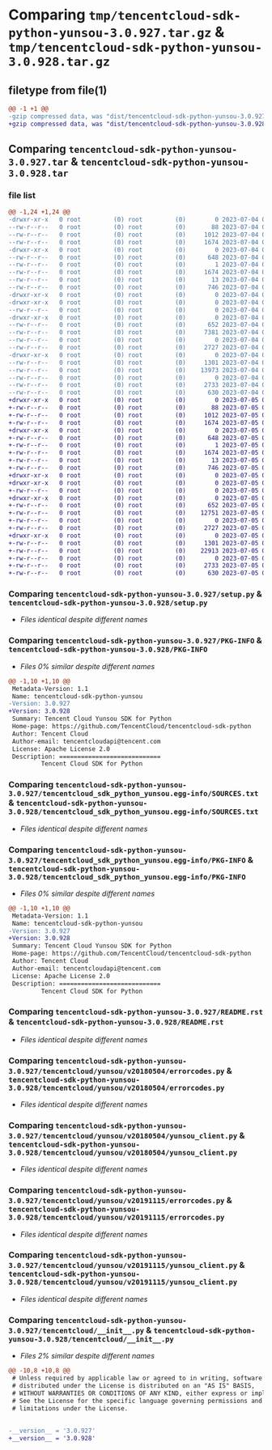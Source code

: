 # Comparing `tmp/tencentcloud-sdk-python-yunsou-3.0.927.tar.gz` & `tmp/tencentcloud-sdk-python-yunsou-3.0.928.tar.gz`

## filetype from file(1)

```diff
@@ -1 +1 @@
-gzip compressed data, was "dist/tencentcloud-sdk-python-yunsou-3.0.927.tar", last modified: Tue Jul  4 00:34:36 2023, max compression
+gzip compressed data, was "dist/tencentcloud-sdk-python-yunsou-3.0.928.tar", last modified: Wed Jul  5 00:38:26 2023, max compression
```

## Comparing `tencentcloud-sdk-python-yunsou-3.0.927.tar` & `tencentcloud-sdk-python-yunsou-3.0.928.tar`

### file list

```diff
@@ -1,24 +1,24 @@
-drwxr-xr-x   0 root         (0) root         (0)        0 2023-07-04 00:34:36.000000 tencentcloud-sdk-python-yunsou-3.0.927/
--rw-r--r--   0 root         (0) root         (0)       88 2023-07-04 00:34:36.000000 tencentcloud-sdk-python-yunsou-3.0.927/setup.cfg
--rw-r--r--   0 root         (0) root         (0)     1012 2023-07-04 00:34:36.000000 tencentcloud-sdk-python-yunsou-3.0.927/setup.py
--rw-r--r--   0 root         (0) root         (0)     1674 2023-07-04 00:34:36.000000 tencentcloud-sdk-python-yunsou-3.0.927/PKG-INFO
-drwxr-xr-x   0 root         (0) root         (0)        0 2023-07-04 00:34:36.000000 tencentcloud-sdk-python-yunsou-3.0.927/tencentcloud_sdk_python_yunsou.egg-info/
--rw-r--r--   0 root         (0) root         (0)      648 2023-07-04 00:34:36.000000 tencentcloud-sdk-python-yunsou-3.0.927/tencentcloud_sdk_python_yunsou.egg-info/SOURCES.txt
--rw-r--r--   0 root         (0) root         (0)        1 2023-07-04 00:34:36.000000 tencentcloud-sdk-python-yunsou-3.0.927/tencentcloud_sdk_python_yunsou.egg-info/dependency_links.txt
--rw-r--r--   0 root         (0) root         (0)     1674 2023-07-04 00:34:36.000000 tencentcloud-sdk-python-yunsou-3.0.927/tencentcloud_sdk_python_yunsou.egg-info/PKG-INFO
--rw-r--r--   0 root         (0) root         (0)       13 2023-07-04 00:34:36.000000 tencentcloud-sdk-python-yunsou-3.0.927/tencentcloud_sdk_python_yunsou.egg-info/top_level.txt
--rw-r--r--   0 root         (0) root         (0)      746 2023-07-04 00:34:36.000000 tencentcloud-sdk-python-yunsou-3.0.927/README.rst
-drwxr-xr-x   0 root         (0) root         (0)        0 2023-07-04 00:34:36.000000 tencentcloud-sdk-python-yunsou-3.0.927/tencentcloud/
-drwxr-xr-x   0 root         (0) root         (0)        0 2023-07-04 00:34:36.000000 tencentcloud-sdk-python-yunsou-3.0.927/tencentcloud/yunsou/
--rw-r--r--   0 root         (0) root         (0)        0 2023-07-04 00:34:36.000000 tencentcloud-sdk-python-yunsou-3.0.927/tencentcloud/yunsou/__init__.py
-drwxr-xr-x   0 root         (0) root         (0)        0 2023-07-04 00:34:36.000000 tencentcloud-sdk-python-yunsou-3.0.927/tencentcloud/yunsou/v20180504/
--rw-r--r--   0 root         (0) root         (0)      652 2023-07-04 00:34:36.000000 tencentcloud-sdk-python-yunsou-3.0.927/tencentcloud/yunsou/v20180504/errorcodes.py
--rw-r--r--   0 root         (0) root         (0)     7381 2023-07-04 00:34:36.000000 tencentcloud-sdk-python-yunsou-3.0.927/tencentcloud/yunsou/v20180504/models.py
--rw-r--r--   0 root         (0) root         (0)        0 2023-07-04 00:34:36.000000 tencentcloud-sdk-python-yunsou-3.0.927/tencentcloud/yunsou/v20180504/__init__.py
--rw-r--r--   0 root         (0) root         (0)     2727 2023-07-04 00:34:36.000000 tencentcloud-sdk-python-yunsou-3.0.927/tencentcloud/yunsou/v20180504/yunsou_client.py
-drwxr-xr-x   0 root         (0) root         (0)        0 2023-07-04 00:34:36.000000 tencentcloud-sdk-python-yunsou-3.0.927/tencentcloud/yunsou/v20191115/
--rw-r--r--   0 root         (0) root         (0)     1301 2023-07-04 00:34:36.000000 tencentcloud-sdk-python-yunsou-3.0.927/tencentcloud/yunsou/v20191115/errorcodes.py
--rw-r--r--   0 root         (0) root         (0)    13973 2023-07-04 00:34:36.000000 tencentcloud-sdk-python-yunsou-3.0.927/tencentcloud/yunsou/v20191115/models.py
--rw-r--r--   0 root         (0) root         (0)        0 2023-07-04 00:34:36.000000 tencentcloud-sdk-python-yunsou-3.0.927/tencentcloud/yunsou/v20191115/__init__.py
--rw-r--r--   0 root         (0) root         (0)     2733 2023-07-04 00:34:36.000000 tencentcloud-sdk-python-yunsou-3.0.927/tencentcloud/yunsou/v20191115/yunsou_client.py
--rw-r--r--   0 root         (0) root         (0)      630 2023-07-04 00:34:36.000000 tencentcloud-sdk-python-yunsou-3.0.927/tencentcloud/__init__.py
+drwxr-xr-x   0 root         (0) root         (0)        0 2023-07-05 00:38:26.000000 tencentcloud-sdk-python-yunsou-3.0.928/
+-rw-r--r--   0 root         (0) root         (0)       88 2023-07-05 00:38:26.000000 tencentcloud-sdk-python-yunsou-3.0.928/setup.cfg
+-rw-r--r--   0 root         (0) root         (0)     1012 2023-07-05 00:38:25.000000 tencentcloud-sdk-python-yunsou-3.0.928/setup.py
+-rw-r--r--   0 root         (0) root         (0)     1674 2023-07-05 00:38:26.000000 tencentcloud-sdk-python-yunsou-3.0.928/PKG-INFO
+drwxr-xr-x   0 root         (0) root         (0)        0 2023-07-05 00:38:26.000000 tencentcloud-sdk-python-yunsou-3.0.928/tencentcloud_sdk_python_yunsou.egg-info/
+-rw-r--r--   0 root         (0) root         (0)      648 2023-07-05 00:38:26.000000 tencentcloud-sdk-python-yunsou-3.0.928/tencentcloud_sdk_python_yunsou.egg-info/SOURCES.txt
+-rw-r--r--   0 root         (0) root         (0)        1 2023-07-05 00:38:26.000000 tencentcloud-sdk-python-yunsou-3.0.928/tencentcloud_sdk_python_yunsou.egg-info/dependency_links.txt
+-rw-r--r--   0 root         (0) root         (0)     1674 2023-07-05 00:38:26.000000 tencentcloud-sdk-python-yunsou-3.0.928/tencentcloud_sdk_python_yunsou.egg-info/PKG-INFO
+-rw-r--r--   0 root         (0) root         (0)       13 2023-07-05 00:38:26.000000 tencentcloud-sdk-python-yunsou-3.0.928/tencentcloud_sdk_python_yunsou.egg-info/top_level.txt
+-rw-r--r--   0 root         (0) root         (0)      746 2023-07-05 00:38:25.000000 tencentcloud-sdk-python-yunsou-3.0.928/README.rst
+drwxr-xr-x   0 root         (0) root         (0)        0 2023-07-05 00:38:26.000000 tencentcloud-sdk-python-yunsou-3.0.928/tencentcloud/
+drwxr-xr-x   0 root         (0) root         (0)        0 2023-07-05 00:38:26.000000 tencentcloud-sdk-python-yunsou-3.0.928/tencentcloud/yunsou/
+-rw-r--r--   0 root         (0) root         (0)        0 2023-07-05 00:38:25.000000 tencentcloud-sdk-python-yunsou-3.0.928/tencentcloud/yunsou/__init__.py
+drwxr-xr-x   0 root         (0) root         (0)        0 2023-07-05 00:38:26.000000 tencentcloud-sdk-python-yunsou-3.0.928/tencentcloud/yunsou/v20180504/
+-rw-r--r--   0 root         (0) root         (0)      652 2023-07-05 00:38:25.000000 tencentcloud-sdk-python-yunsou-3.0.928/tencentcloud/yunsou/v20180504/errorcodes.py
+-rw-r--r--   0 root         (0) root         (0)    12751 2023-07-05 00:38:25.000000 tencentcloud-sdk-python-yunsou-3.0.928/tencentcloud/yunsou/v20180504/models.py
+-rw-r--r--   0 root         (0) root         (0)        0 2023-07-05 00:38:25.000000 tencentcloud-sdk-python-yunsou-3.0.928/tencentcloud/yunsou/v20180504/__init__.py
+-rw-r--r--   0 root         (0) root         (0)     2727 2023-07-05 00:38:25.000000 tencentcloud-sdk-python-yunsou-3.0.928/tencentcloud/yunsou/v20180504/yunsou_client.py
+drwxr-xr-x   0 root         (0) root         (0)        0 2023-07-05 00:38:26.000000 tencentcloud-sdk-python-yunsou-3.0.928/tencentcloud/yunsou/v20191115/
+-rw-r--r--   0 root         (0) root         (0)     1301 2023-07-05 00:38:25.000000 tencentcloud-sdk-python-yunsou-3.0.928/tencentcloud/yunsou/v20191115/errorcodes.py
+-rw-r--r--   0 root         (0) root         (0)    22913 2023-07-05 00:38:25.000000 tencentcloud-sdk-python-yunsou-3.0.928/tencentcloud/yunsou/v20191115/models.py
+-rw-r--r--   0 root         (0) root         (0)        0 2023-07-05 00:38:25.000000 tencentcloud-sdk-python-yunsou-3.0.928/tencentcloud/yunsou/v20191115/__init__.py
+-rw-r--r--   0 root         (0) root         (0)     2733 2023-07-05 00:38:25.000000 tencentcloud-sdk-python-yunsou-3.0.928/tencentcloud/yunsou/v20191115/yunsou_client.py
+-rw-r--r--   0 root         (0) root         (0)      630 2023-07-05 00:38:25.000000 tencentcloud-sdk-python-yunsou-3.0.928/tencentcloud/__init__.py
```

### Comparing `tencentcloud-sdk-python-yunsou-3.0.927/setup.py` & `tencentcloud-sdk-python-yunsou-3.0.928/setup.py`

 * *Files identical despite different names*

### Comparing `tencentcloud-sdk-python-yunsou-3.0.927/PKG-INFO` & `tencentcloud-sdk-python-yunsou-3.0.928/PKG-INFO`

 * *Files 0% similar despite different names*

```diff
@@ -1,10 +1,10 @@
 Metadata-Version: 1.1
 Name: tencentcloud-sdk-python-yunsou
-Version: 3.0.927
+Version: 3.0.928
 Summary: Tencent Cloud Yunsou SDK for Python
 Home-page: https://github.com/TencentCloud/tencentcloud-sdk-python
 Author: Tencent Cloud
 Author-email: tencentcloudapi@tencent.com
 License: Apache License 2.0
 Description: ============================
         Tencent Cloud SDK for Python
```

### Comparing `tencentcloud-sdk-python-yunsou-3.0.927/tencentcloud_sdk_python_yunsou.egg-info/SOURCES.txt` & `tencentcloud-sdk-python-yunsou-3.0.928/tencentcloud_sdk_python_yunsou.egg-info/SOURCES.txt`

 * *Files identical despite different names*

### Comparing `tencentcloud-sdk-python-yunsou-3.0.927/tencentcloud_sdk_python_yunsou.egg-info/PKG-INFO` & `tencentcloud-sdk-python-yunsou-3.0.928/tencentcloud_sdk_python_yunsou.egg-info/PKG-INFO`

 * *Files 0% similar despite different names*

```diff
@@ -1,10 +1,10 @@
 Metadata-Version: 1.1
 Name: tencentcloud-sdk-python-yunsou
-Version: 3.0.927
+Version: 3.0.928
 Summary: Tencent Cloud Yunsou SDK for Python
 Home-page: https://github.com/TencentCloud/tencentcloud-sdk-python
 Author: Tencent Cloud
 Author-email: tencentcloudapi@tencent.com
 License: Apache License 2.0
 Description: ============================
         Tencent Cloud SDK for Python
```

### Comparing `tencentcloud-sdk-python-yunsou-3.0.927/README.rst` & `tencentcloud-sdk-python-yunsou-3.0.928/README.rst`

 * *Files identical despite different names*

### Comparing `tencentcloud-sdk-python-yunsou-3.0.927/tencentcloud/yunsou/v20180504/errorcodes.py` & `tencentcloud-sdk-python-yunsou-3.0.928/tencentcloud/yunsou/v20180504/errorcodes.py`

 * *Files identical despite different names*

### Comparing `tencentcloud-sdk-python-yunsou-3.0.927/tencentcloud/yunsou/v20180504/yunsou_client.py` & `tencentcloud-sdk-python-yunsou-3.0.928/tencentcloud/yunsou/v20180504/yunsou_client.py`

 * *Files identical despite different names*

### Comparing `tencentcloud-sdk-python-yunsou-3.0.927/tencentcloud/yunsou/v20191115/errorcodes.py` & `tencentcloud-sdk-python-yunsou-3.0.928/tencentcloud/yunsou/v20191115/errorcodes.py`

 * *Files identical despite different names*

### Comparing `tencentcloud-sdk-python-yunsou-3.0.927/tencentcloud/yunsou/v20191115/yunsou_client.py` & `tencentcloud-sdk-python-yunsou-3.0.928/tencentcloud/yunsou/v20191115/yunsou_client.py`

 * *Files identical despite different names*

### Comparing `tencentcloud-sdk-python-yunsou-3.0.927/tencentcloud/__init__.py` & `tencentcloud-sdk-python-yunsou-3.0.928/tencentcloud/__init__.py`

 * *Files 2% similar despite different names*

```diff
@@ -10,8 +10,8 @@
 # Unless required by applicable law or agreed to in writing, software
 # distributed under the License is distributed on an "AS IS" BASIS,
 # WITHOUT WARRANTIES OR CONDITIONS OF ANY KIND, either express or implied.
 # See the License for the specific language governing permissions and
 # limitations under the License.
 
 
-__version__ = '3.0.927'
+__version__ = '3.0.928'
```

